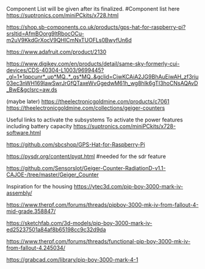 Component List will be given after its finalized.
#Component list here
https://suptronics.com/miniPCkits/x728.html

https://shop.sb-components.co.uk/products/gps-hat-for-raspberry-pi?srsltid=AfmBOorg9ltRbocOCu-m2uV9KkdGrXocV9QHlCmNxTUOFLs0BwyfUn6d

https://www.adafruit.com/product/2130

https://www.digikey.com/en/products/detail/same-sky-formerly-cui-devices/CDS-40304-L1003/9699445?_gl=1*1qpcunr*_up*MQ..*_gs*MQ..&gclid=CjwKCAiA2JG9BhAuEiwAH_zf3riu03ec3nWH169lawSwrJrGfQTaxeWvGgedwM61h_wg8hIk6gTI3hoCNsAQAvD_BwE&gclsrc=aw.ds

(maybe later) https://theelectronicgoldmine.com/products/c7061
https://theelectronicgoldmine.com/collections/geiger-counters

Useful links to activate the subsystems
To activate the power features including battery capacity
https://suptronics.com/miniPCkits/x728-software.html

https://github.com/sbcshop/GPS-Hat-for-Raspberry-Pi

https://pysdr.org/content/pyqt.html #needed for the sdr feature

https://github.com/SensorsIot/Geiger-Counter-RadiationD-v1.1-CAJOE-/tree/master/Geiger_Counter


Inspiration for the housing
https://ytec3d.com/pip-boy-3000-mark-iv-assembly/

https://www.therpf.com/forums/threads/pipboy-3000-mk-iv-from-fallout-4-mid-grade.358847/

https://sketchfab.com/3d-models/pip-boy-3000-mark-iv-ed25237501a84af8b65198cc9c32d9da

https://www.therpf.com/forums/threads/functional-pip-boy-3000-mk-iv-from-fallout-4.245034/

https://grabcad.com/library/pip-boy-3000-mark-4-1